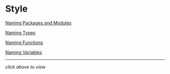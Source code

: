 # Style



[Naming Packages and Modules](https://github.com/JuliaPraxis/Style/blob/master/package.md)  
  
  
[Naming Types](https://github.com/JuliaPraxis/Style/blob/master/type.md)  
  
  
[Naming Functions](https://github.com/JuliaPraxis/Style/blob/master/function.md)  
    
   
[Naming Variables](https://github.com/JuliaPraxis/Style/blob/master/variable.md)  
  
  

----
_click above to view_
